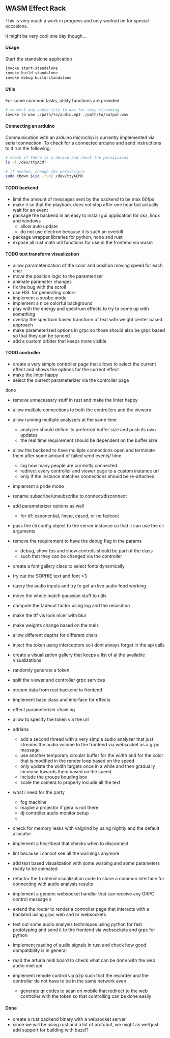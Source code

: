 ## WASM Effect Rack

This is very much a work in progress and only worked on for special occasions.

It might be very cool one day though...

#### Usage

Start the standalone application
```bash
invoke start-standalone
invoke build-standalone
invoke debug-build-standalone
```

#### Utils

For some common tasks, utility functions are provided

```bash
# convert any audio file to wav for easy streaming
invoke to-wav ./path/to/audio.mp3 ./path/to/output.wav
```

#### Connecting an arduino

Communication with an arduino microchip is currently implemented via serial connection. To check for a connected arduino and send instructions to it run the following:

```bash
# check if there is a device and check the permissions
ls -l /dev/ttyACM*

# if needed, change the permissions
sudo chown $(id -run) /dev/ttyACM0
```

#### TODO backend

- limit the amount of messages sent by the backend to be max 60fps
- make it so that the playback does not stop after one hour but actually wait for an event
- package the backend in an easy to install gui application for osx, linux and windows
  - allow auto update
  - do not use electron because it is such an overkill
- package wrapper libraries for python, node and rust
- expose all rust math util functions for use in the frontend via wasm

#### TODO text transform visualization

- allow parameterization of the color and position moving speed for each char
- move the position logic to the paramterizer
- animate parameter changes
- fix the bug with the scroll
- use HSL for generating colors
- implement a strobe mode
- implement a nice colorful background
- play with the energy and spectrum effects to try to come up with something
- overlay the spectrum based transform of text with weight center based approach
- make parameterized options in grpc so those should also be grpc based so that they can be synced
- add a custom orbiter that keeps more visible

#### TODO controller

- create a very simple controller page that allows to select the current effect and shows the options for the current effect
- make the linter happy
- select the current parameterizer via the controller page

done

- remove unnecessary stuff in rust and make the linter happy
- allow multiple connections to both the controllers and the viewers
- allow running multiple analyzers at the same time
  - analyzer should define its preferred buffer size and push its own updates
  - the real time requirement should be dependent on the buffer size
- allow the backend to have multiple connections open and terminate them after some amount of failed send events/ time
  - log how many people are currently connected
  - redirect every controller and viewer page to a custom instance url
  - only if the instance matches connections should be re-attached
- implement a pride mode
- rename subscribe/unsubscribe to connect/disconnect
- add parameterizer options as well
  - for ttf: exponential, linear, eased, or no fadeout
- pass the cli config object to the server instance so that it can use the cli arguments
- remove the requirement to have the debug flag in the params
  - debug, show fps and show controls should be part of the class
  - such that they can be changed via the controller
- create a font gallery class to select fonts dynamically
- try out the SOPHIE text and font <3
- query the audio inputs and try to get an live audio feed working
- move the whole match gaussian stuff to utils
- compute the fadeout factor using log and the resolution
- make the ttf vis look nicer with blur
- make weights change based on the mels
- allow different depths for different chars
- inject the token using interceptors so i dont always forget in the api calls
- create a visualization gallery that keeps a list of al the available visualizations
- randomly generate a token
- split the viewer and controller grpc services
- stream data from rust backend to frontend
- implement base class and interface for effects
- effect parameterizer chaining
- allow to specify the token via the url

- adriana

  - add a second thread with a very simple audio analyzer that just streams the audio volume to the frontend via websocket as a grpc message
  - use another temporary circular buffer for the width and for the color that is modified in the render loop based on the speed
  - only update the width targets once in a while and then gradually increase towards them based on the speed
  - include the groups bouding box
  - scale the camera to properly include all the text

- what i need for the party

  - fog machine
  - maybe a projector if gera is not there
  - dj controller audio monitor setup
  -

- check for memory leaks with valgrind by using nightly and the default allocator
- implement a heartbeat that checks when to disconnect
- lint because i cannot see all the warnings anymore
- add text based visualization with some warping and some parameters ready to be animated
- refactor the frontend visualization code to share a common interface for connecting with audio analysis results
- implement a generic websocket handler that can receive any GRPC control message s
- extend the router to render a controller page that interacts with a backend using grpc web and or websockets
- test out some audio analysis techniques using python for fast prototyping and send it to the frontend via websockets and grpc for python
- implement reading of audio signals in rust and check how good compatibility is in general
- read the arturia midi board to check what can be done with the web audio midi api
- implement remote control via p2p such that the recorder and the controller do not have to be in the same network even
  - generate qr codes to scan on mobile that redirect to the web controller with the token so that controlling can be done easily

#### Done

- create a rust backend binary with a websocket server
- since we will be using rust and a lot of protobuf, we might as well just add support for building with bazel?
